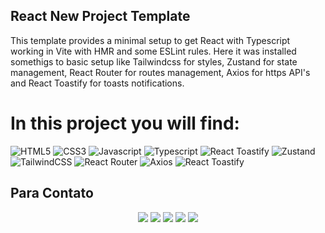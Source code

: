 ## React New Project Template

This template provides a minimal setup to get React with Typescript working in Vite with HMR and some ESLint rules.
Here it was installed somethigs to basic setup like Tailwindcss for styles, Zustand for state management, React Router for routes management, Axios for https API's and React Toastify for toasts notifications.

# In this project you will find:

![HTML5](https://img.shields.io/badge/HTML5-E34F26?style=for-the-badge&logo=html5&logoColor=white)
![CSS3](https://img.shields.io/badge/CSS3-1572B6?style=for-the-badge&logo=css3&logoColor=white)
![Javascript](https://img.shields.io/badge/JavaScript-323330?style=for-the-badge&logo=javascript&logoColor=F7DF1E)
![Typescript](https://img.shields.io/badge/TypeScript-007ACC?style=for-the-badge&logo=typescript&logoColor=white)
![React Toastify](https://img.shields.io/badge/React-20232A?style=for-the-badge&logo=react&logoColor=61DAFB)
![Zustand](https://img.shields.io/badge/Zustand-20232A?style=for-the-badge&logo=databricks&logoColor=white)
![TailwindCSS](https://img.shields.io/badge/Tailwind_CSS-38B2AC?style=for-the-badge&logo=tailwind-css&logoColor=white)
![React Router](https://img.shields.io/badge/React_Router-CA4245?style=for-the-badge&logo=react-router&logoColor=white)
![Axios](https://img.shields.io/badge/Axios-191970?style=for-the-badge&logo=Axios&logoColor=#5A29E4)
![React Toastify](https://img.shields.io/badge/React_Toastify-20232A?style=for-the-badge&logo=react&logoColor=61DAFB)

## Para Contato

<!-- Social Links -->
<div align="center"> 
  <a href="https://instagram.com/pedroaugustofb" target="_blank"><img src="https://img.shields.io/badge/-Instagram-%23E4405F?style=for-the-badge&logo=instagram&logoColor=white" target="_blank"></a>
  <a href="https://wa.me/5583986251686" target="_blank"><img src="https://img.shields.io/badge/-Whatsapp-%2325D366?style=for-the-badge&logo=whatsapp&logoColor=white" target="_blank"></a>
  <a href="mailto:pedroaugustofolb@gmail.com"><img src="https://img.shields.io/badge/-Gmail-%23333?style=for-the-badge&logo=gmail&logoColor=white" target="_blank"></a>
  <a href="https://www.linkedin.com/in/pedrofoltram/" target="_blank"><img src="https://img.shields.io/badge/-LinkedIn-%230077B5?style=for-the-badge&logo=linkedin&logoColor=white" target="_blank"></a> 
  <a href="https://github.com/pedroaugustofb" target="_blank"><img src="https://img.shields.io/badge/Github-121013?style=for-the-badge&logo=github&logoColor=white" target="_blank"></a>
</div>
